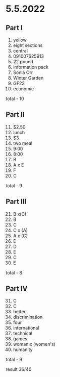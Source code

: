 # 5.5.2022

## Part I

1. yellow
2. eight sections
3. central
4. 091007625913
5. 22 pound
6. information pack
7. Sonia Orr
8. Winter Garden
9. GF23
10. economic

total - 10

## Part II

11. $2.50
12. lunch
13. $3
14. two meal
15. 9:00
16. 8:00
17. B
18. A x E
19. F
20. C

total - 9

## Part III

21. B x(C)
22. B
23. C
24. C x (A)
25. A x (C)
26. E
27. D
28. E
29. C
30. E

total - 8

## Part IV

31. C
32. C
33. better
34. discrimination
35. four
36. international
37. technical
38. games
39. woman x (women's)
40. humanity

total - 9

result 36/40
